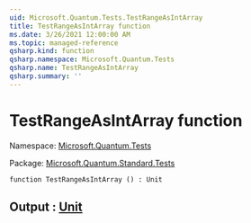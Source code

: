 ```yaml
---
uid: Microsoft.Quantum.Tests.TestRangeAsIntArray
title: TestRangeAsIntArray function
ms.date: 3/26/2021 12:00:00 AM
ms.topic: managed-reference
qsharp.kind: function
qsharp.namespace: Microsoft.Quantum.Tests
qsharp.name: TestRangeAsIntArray
qsharp.summary: ''
---
```


# TestRangeAsIntArray function

Namespace: [Microsoft.Quantum.Tests](xref:Microsoft.Quantum.Tests)

Package: [Microsoft.Quantum.Standard.Tests](https://nuget.org/packages/Microsoft.Quantum.Standard.Tests)




```qsharp
function TestRangeAsIntArray () : Unit
```


## Output : [Unit](xref:microsoft.quantum.lang-ref.unit)

